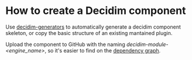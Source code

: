 # How to create a Decidim component

Use [decidim-generators](https://github.com/decidim/decidim/tree/master/decidim-generators) to
automatically generate a decidim component skeleton, or copy the basic structure
of an existing mantained plugin.

Upload the component to GitHub with the naming *decidim-module-<engine_name>*,
so it's easier to find on the
[dependency graph](https://github.com/decidim/decidim/network/dependents).
